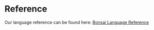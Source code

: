 # Reference

Our language reference can be found here: [Bonsai Language Reference][1]

[1]: inkling_reference.html
